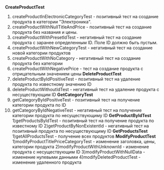 **CreateProductTest**
1) createProductInElectronicCategoryTest - позитивный тест на создание продукта в категории "Электроника".
2) createProductWithNullTitleAndPrice - позитивный тест на создание продукта без названия и цены.
3) createProductWithPresetIdTest - негативный тест на создание продукта с заранее определенным ID.
Поле ID должно быть пустым.
4) createProductWithNewCategoryTest - негативный тест на создание новой категории продуктов
5) createProductWithNoCategory - негативный тест на создание продукта без категории
6) createProductWithNegativePrice - тест на создание продукта с отрицательным значением цены
**DeleteProductTest**
1) deleteProductByIdPositiveTest - позитивный тест на удаление продукта по известному значению ID
2) deleteProductWithoutIdTest - негативный тест на удаление продукта с несуществующим ID
**GetCategoryTest**
1) getCategoryByIdPositiveTest - позитивный тест на получение категории продукта по ID
2) getCategoryByIdNegativeTest - негативный тест на получение категории продукта по несуществующиму ID
**GetProductByIdTest**
1)getProductsByIdTest - позитивный тест на получение продукта по известному ID
2)getProductByNonExistentId - негативный тест на позитивный продукта по несуществующиму ID
**GetProductsTest**
1)getAllProductsTest - получение всех продуктов
**ModifyProductTest**
1)modifyProductTitlePriceCategoryTest - изменение заголовка, цены, категории продукта
2)modifyProductWithUnknownId - изменение продукта с несуществующим ID
3)modifyProductWithNullData - изменение нулевыми данными
4)modifyDeletedProductTest - изменение удаленного продукта